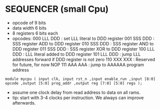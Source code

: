 
# SEQUENCER (small Cpu)

- opcode of 9 bits
- data width 6 bits
- 8 registers 6 bits each
- opcodes:
000 LLL DDD   : set LLL literal to DDD register
001 SSS DDD   : SSS register ADD to DDD register
010 SSS DDD   : SSS register AND to DDD register
011 SSS DDD   : SSS register XOR to DDD register
100 LLL DDD   : LLL literal added to DDD register
101 LLL DDD   : jump LLL addresses forward if DDD register is not zero
110 XXX XXX   : Reserved for future, for now NOP
111 AAA AAA   : jump to AAAAAA program address




`module mycpu ( input clk, input rst_n
    ,input enable_run
    ,input [8:0] opcode
    ,output [5:0] prog_addr
    ,output reg [7:0] [5:0] regs
);
`

- assume one clock delay from read address to data on all rams.
- tip: start with 3-4 clocks per instruction. We always can improve afterwards.


